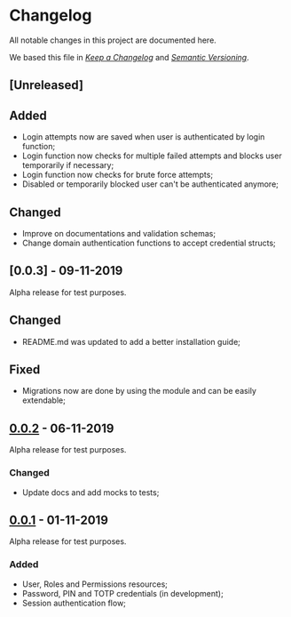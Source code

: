 # Changelog

All notable changes in this project are documented here.

We based this file in [*Keep a Changelog*](https://keepachangelog.com/en/1.0.0/) and [*Semantic Versioning*](https://semver.org/spec/v2.0.0.html).

## [Unreleased]

## Added

- Login attempts now are saved when user is authenticated by login function;
- Login function now checks for multiple failed attempts and blocks user temporarily if necessary;
- Login function now checks for brute force attempts;
- Disabled or temporarily blocked user can't be authenticated anymore;

## Changed

- Improve on documentations and validation schemas;
- Change domain authentication functions to accept credential structs;

## [0.0.3] - 09-11-2019

Alpha release for test purposes.

## Changed

- README.md was updated to add a better installation guide;

## Fixed

- Migrations now are done by using the module and can be easily extendable;

## [0.0.2] - 06-11-2019

Alpha release for test purposes.

### Changed

- Update docs and add mocks to tests;

## [0.0.1] - 01-11-2019

Alpha release for test purposes.

### Added

- User, Roles and Permissions resources;
- Password, PIN and TOTP credentials (in development);
- Session authentication flow;

[0.0.1]: https://github.com/dlpco/banking-panda/compare/v0.0.1...v0.0.2
[0.0.2]: https://github.com/dlpco/banking-panda/compare/v0.0.2...HEAD